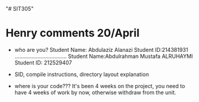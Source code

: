 "# SIT305" 

# Henry comments 20/April
- who are you?
Student Name: Abdulaziz Alanazi 
Student ID:214381931
..................................
Student Name:Abdulrahman Mustafa ALRUHAYMI 
Student ID: 212529407

- SID, compile instructions, directory layout explanation
- where is your code??? It's been 4 weeks on the project, you need to have 4 weeks of work by now, otherwise withdraw from the unit.
